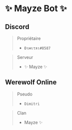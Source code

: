 # ✨ Mayze Bot ✨

## Discord
> Propriétaire
> - `Đιмιτяι#8587`

> Serveur
> - ✨ Mayze ✨

## Werewolf Online
> Pseudo
> - `Dimitri`

> Clan
> - Mayze ✨
